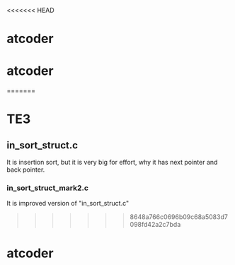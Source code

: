 <<<<<<< HEAD
# atcoder
# atcoder
=======
# TE3

## in_sort_struct.c
It is insertion sort, but it is very big for effort, why it has next pointer and back pointer.
### in_sort_struct_mark2.c
It is improved version of "in_sort_struct.c"
>>>>>>> 8648a766c0696b09c68a5083d7098fd42a2c7bda
# atcoder
